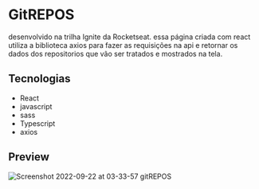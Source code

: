 # GitREPOS
desenvolvido na trilha Ignite da Rocketseat. essa página criada com react utiliza a biblioteca axios para fazer as requisições na api e retornar os dados
dos repositorios que vão ser tratados e mostrados na tela.


## Tecnologias

- React
- javascript
- sass
- Typescript
- axios

## Preview


![Screenshot 2022-09-22 at 03-33-57 gitREPOS](https://user-images.githubusercontent.com/70963422/191675614-e2398df0-3bff-4bd9-86f0-8685669cfbe0.png)
